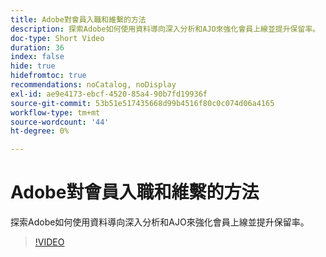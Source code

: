 ```yaml
---
title: Adobe對會員入職和維繫的方法
description: 探索Adobe如何使用資料導向深入分析和AJO來強化會員上線並提升保留率。
doc-type: Short Video
duration: 36
index: false
hide: true
hidefromtoc: true
recommendations: noCatalog, noDisplay
exl-id: ae9e4173-ebcf-4520-85a4-90b7fd19936f
source-git-commit: 53b51e517435668d99b4516f80c0c074d06a4165
workflow-type: tm+mt
source-wordcount: '44'
ht-degree: 0%

---
```


# Adobe對會員入職和維繫的方法

探索Adobe如何使用資料導向深入分析和AJO來強化會員上線並提升保留率。

<!-- 62_S655_3442541_35_adobes-approach-to-member-onboarding-and-retention -->
>[!VIDEO](https://video.tv.adobe.com/v/3458282/?learn=on&enablevpops=true)

